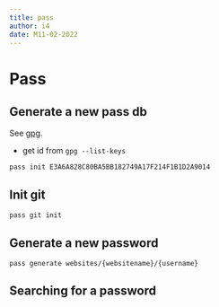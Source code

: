 ```yaml
---
title: pass
author: i4
date: M11-02-2022
---
```


# Pass
## Generate a new pass db

See [gpg](/wiki/Linux/tools/gpg.md).

- get id from `gpg --list-keys`

```
pass init E3A6A828C80BA5BB182749A17F214F1B1D2A9014
```
## Init git 
```
pass git init
```
## Generate a new password
```
pass generate websites/{websitename}/{username}
```
## Searching for a password
